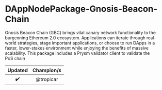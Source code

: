 # DAppNodePackage-Gnosis-Beacon-Chain

Gnosis Beacon Chain (GBC) brings vital canary network functionality to the burgeoning Ethereum 2.0 ecosystem. Applications can iterate through real-world strategies, stage important applications, or choose to run DApps in a faster, lower-stakes environment while enjoying the benefits of massive scalability. This package includes a Prysm validator client to validate the PoS chain


|      Updated       | Champion/s |
| :----------------: | :--------: |
| :heavy_check_mark: | @tropicar  |

